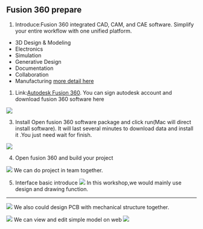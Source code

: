 ## Fusion 360 prepare
1. Introduce:Fusion 360 integrated CAD, CAM, and CAE software. Simplify your entire workflow with one unified platform.

* 3D Design & Modeling
* Electronics
* Simulation
* Generative Design
* Documentation
* Collaboration
* Manufacturing
[more detail here](https://www.autodesk.com/products/fusion-360/overview)
 
1. Link:[Autodesk Fusion 360](https://www.autodesk.com/products/fusion-360/free-trial). You can sign autodesk account and download fusion 360 software here 

![](https://gitlab.com/picbed/bed/uploads/22c34b7d8760d82b946fef464996444c/fusion_1.png)


3. Install
Open fusion 360 software package and click run(Mac will direct install software). It will last several minutes  to download data and install it .You just need wait for finish.

![](https://gitlab.com/picbed/bed/uploads/a20f39270ddeda09a35be4ef6b21abb8/fusion2.png)

4. Open fusion 360 and build your project


![](https://gitlab.com/picbed/bed/uploads/674d7aa21e0aa266d122ade4fbdd9f39/WX20200324-171908_2x.png
)
We can do project in team together.

5. Interface basic introduce
![](https://gitlab.com/picbed/bed/uploads/be2afc24c1cafc821f7cec7f5bc4adec/WX20200324-172126_2x.png)
In this workshop,we would mainly use design and drawing function.

***
![](https://gitlab.com/picbed/bed/uploads/cf1018dc8811411f79cb1ca85b876962/WX20200324-172143_2x.png)
We also could design PCB with mechanical structure together.

![](https://gitlab.com/picbed/bed/uploads/e5fdba1b3370f00dd48be1d5240e1ef3/WX20200324-172053_2x.png)
We can view and edit simple model on web
![](https://gitlab.com/picbed/bed/uploads/98963a33a89f0112cc57d36fabe40354/fusion3.png
)